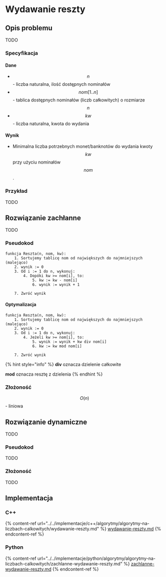 # Wydawanie reszty

## Opis problemu

TODO

### Specyfikacja

#### Dane

* $$n$$ - liczba naturalna, ilość dostępnych nominałów
* $$nom[1..n]$$ - tablica dostępnych nominałów (liczb całkowitych) o rozmiarze $$n$$ 
* $$kw$$ - liczba naturalna, kwota do wydania

#### Wynik

* Minimalna liczba potrzebnych monet/banknotów do wydania kwoty $$kw$$ przy użyciu nominałów $$nom$$.

### Przykład

TODO

## Rozwiązanie zachłanne

TODO

### Pseudokod

```
funkcja Reszta(n, nom, kw):
    1. Sortujemy tablicę nom od największych do najmniejszych (malejąco)
    2. wynik := 0
    3. Od i := 1 do n, wykonuj:
        4. Dopóki kw >= nom[i], to:
            5. kw := kw - nom[i]
            6. wynik := wynik + 1
            
    7. Zwróć wynik
```

#### Optymalizacja

```
funkcja Reszta(n, nom, kw):
    1. Sortujemy tablicę nom od największych do najmniejszych (malejąco)
    2. wynik := 0
    3. Od i := 1 do n, wykonuj:
        4. Jeżeli kw >= nom[i], to:
            5. wynik := wynik + kw div nom[i]
            6. kw := kw mod nom[i]
            
    7. Zwróć wynik
```

{% hint style="info" %}
**div** oznacza dzielenie całkowite

**mod** oznacza resztę z dzielenia
{% endhint %}

### Złożoność

$$O(n)$$ - liniowa

## Rozwiązanie dynamiczne

TODO

### Pseudokod

TODO

### Złożoność

TODO

## Implementacja

### C++

{% content-ref url="../../implementacje/c++/algorytmy/algorytmy-na-liczbach-calkowitych/wydawanie-reszty.md" %}
[wydawanie-reszty.md](../../implementacje/c++/algorytmy/algorytmy-na-liczbach-calkowitych/wydawanie-reszty.md)
{% endcontent-ref %}

### Python

{% content-ref url="../../implementacje/python/algorytmy/algorytmy-na-liczbach-calkowitych/zachlanne-wydawanie-reszty.md" %}
[zachlanne-wydawanie-reszty.md](../../implementacje/python/algorytmy/algorytmy-na-liczbach-calkowitych/zachlanne-wydawanie-reszty.md)
{% endcontent-ref %}
